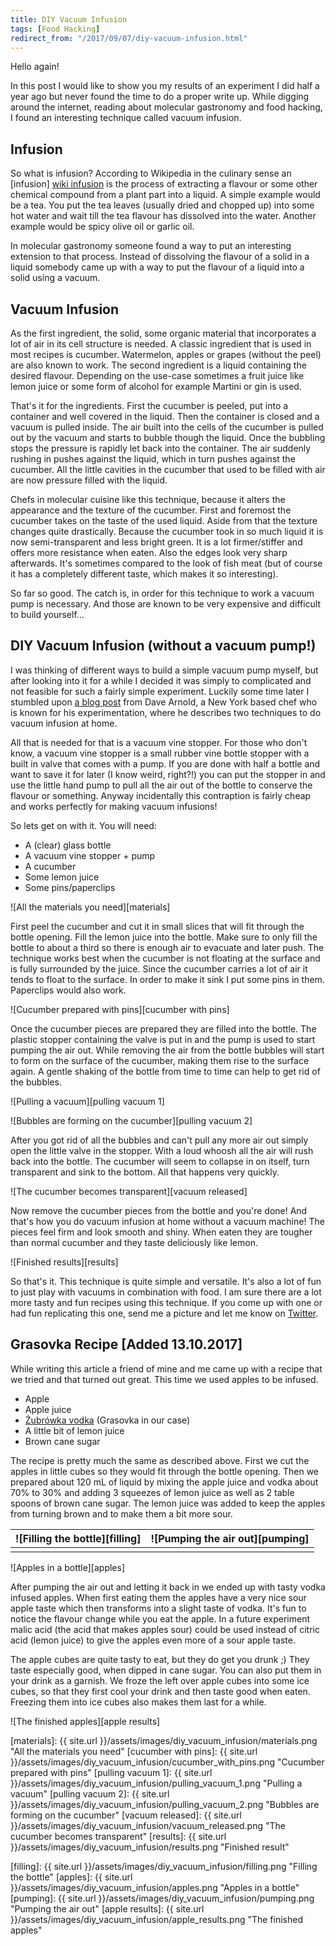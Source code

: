 ```yaml
---
title: DIY Vacuum Infusion
tags: [Food Hacking]
redirect_from: "/2017/09/07/diy-vacuum-infusion.html"
---
```



Hello again!

In this post I would like to show you my results of an experiment I did half a year ago but never found the time to do a proper write up.
While digging around the internet, reading about molecular gastronomy and food hacking, I found an interesting technique called vacuum infusion.


Infusion
--------

So what is infusion?
According to Wikipedia in the culinary sense an [infusion] [wiki infusion] is the process of extracting a flavour or some other chemical compound from a plant part into a liquid.
A simple example would be a tea.
You put the tea leaves (usually dried and chopped up) into some hot water and wait till the tea flavour has dissolved into the water.
Another example would be spicy olive oil or garlic oil.

In molecular gastronomy someone found a way to put an interesting extension to that process.
Instead of dissolving the flavour of a solid in a liquid somebody came up with a way to put the flavour of a liquid into a solid using a vacuum.


Vacuum Infusion
---------------

As the first ingredient, the solid, some organic material that incorporates a lot of air in its cell structure is needed.
A classic ingredient that is used in most recipes is cucumber.
Watermelon, apples or grapes (without the peel) are also known to work.
The second ingredient is a liquid containing the desired flavour.
Depending on the use-case sometimes a fruit juice like lemon juice or some form of alcohol for example Martini or gin is used.

That's it for the ingredients.
First the cucumber is peeled, put into a container and well covered in the liquid.
Then the container is closed and a vacuum is pulled inside.
The air built into the cells of the cucumber is pulled out by the vacuum and starts to bubble though the liquid.
Once the bubbling stops the pressure is rapidly let back into the container.
The air suddenly rushing in pushes against the liquid, which in turn pushes against the cucumber.
All the little cavities in the cucumber that used to be filled with air are now pressure filled with the liquid.

Chefs in molecular cuisine like this technique, because it alters the appearance and the texture of the cucumber.
First and foremost the cucumber takes on the taste of the used liquid.
Aside from that the texture changes quite drastically.
Because the cucumber took in so much liquid it is now semi-transparent and less bright green.
It is a lot firmer/stiffer and offers more resistance when eaten.
Also the edges look very sharp afterwards.
It's sometimes compared to the look of fish meat (but of course it has a completely different taste, which makes it so interesting).

So far so good.
The catch is, in order for this technique to work a vacuum pump is necessary.
And those are known to be very expensive and difficult to build yourself...




DIY Vacuum Infusion (without a vacuum pump!)
--------------------------------------------

I was thinking of different ways to build a simple vacuum pump myself, but after looking into it for a while I decided it was simply to complicated and not feasible for such a fairly simple experiment.
Luckily some time later I stumbled upon [a blog post][dave arnold blog] from Dave Arnold, a New York based chef who is known for his experimentation, where he describes two techniques to do vacuum infusion at home.

All that is needed for that is a vacuum vine stopper.
For those who don't know, a vacuum vine stopper is a small rubber vine bottle stopper with a built in valve that comes with a pump.
If you are done with half a bottle and want to save it for later (I know weird, right?!) you can put the stopper in and use the little hand pump to pull all the air out of the bottle to conserve the flavour or something.
Anyway incidentally this contraption is fairly cheap and works perfectly for making vacuum infusions!

So lets get on with it.
You will need:

 * A (clear) glass bottle
 * A vacuum vine stopper + pump
 * A cucumber
 * Some lemon juice
 * Some pins/paperclips

![All the materials you need][materials]

First peel the cucumber and cut it in small slices that will fit through the bottle opening.
Fill the lemon juice into the bottle.
Make sure to only fill the bottle to about a third so there is enough air to evacuate and later push.
The technique works best when the cucumber is not floating at the surface and is fully surrounded by the juice.
Since the cucumber carries a lot of air it tends to float to the surface.
In order to make it sink I put some pins in them.
Paperclips would also work.

![Cucumber prepared with pins][cucumber with pins]

Once the cucumber pieces are prepared they are filled into the bottle.
The plastic stopper containing the valve is put in and the pump is used to start pumping the air out.
While removing the air from the bottle bubbles will start to form on the surface of the cucumber, making them rise to the surface again.
A gentle shaking of the bottle from time to time can help to get rid of the bubbles.

![Pulling a vacuum][pulling vacuum 1]

![Bubbles are forming on the cucumber][pulling vacuum 2]

After you got rid of all the bubbles and can't pull any more air out simply open the little valve in the stopper.
With a loud whoosh all the air will rush back into the bottle.
The cucumber will seem to collapse in on itself, turn transparent and sink to the bottom.
All that happens very quickly.

![The cucumber becomes transparent][vacuum released]

Now remove the cucumber pieces from the bottle and you're done!
And that's how you do vacuum infusion at home without a vacuum machine!
The pieces feel firm and look smooth and shiny.
When eaten they are tougher than normal cucumber and they taste deliciously like lemon.

![Finished results][results]

So that's it.
This technique is quite simple and versatile.
It's also a lot of fun to just play with vacuums in combination with food.
I am sure there are a lot more tasty and fun recipes using this technique.
If you come up with one or had fun replicating this one, send me a picture and let me know on [Twitter][twitter foaly].




Grasovka Recipe [Added 13.10.2017]
----------------------------------

While writing this article a friend of mine and me came up with a recipe that we tried and that turned out great. This time we used apples to be infused.

 * Apple
 * Apple juice
 * [Żubrówka vodka][zubrovka wiki] (Grasovka in our case)
 * A little bit of lemon juice
 * Brown cane sugar

The recipe is pretty much the same as described above.
First we cut the apples in little cubes so they would fit through the bottle opening.
Then we prepared about 120 mL of liquid by mixing the apple juice and vodka about 70% to 30% and adding 3 squeezes of lemon juice as well as 2 table spoons of brown cane sugar.
The lemon juice was added to keep the apples from turning brown and to make them a bit more sour.

| ![Filling the bottle][filling] | ![Pumping the air out][pumping] |
|:------------------------------:|:-------------------------------:|
|                                |                                 |

![Apples in a bottle][apples]

After pumping the air out and letting it back in we ended up with tasty vodka infused apples.
When first eating them the apples have a very nice sour apple taste which then transforms into a slight taste of vodka.
It's fun to notice the flavour change while you eat the apple.
In a future experiment malic acid (the acid that makes apples sour) could be used instead of citric acid (lemon juice) to give the apples even more of a sour apple taste.

The apple cubes are quite tasty to eat, but they do get you drunk ;)
They taste especially good, when dipped in cane sugar.
You can also put them in your drink as a garnish.
We froze the left over apple cubes into some ice cubes, so that they first cool your drink and then taste good when eaten.
Freezing them into ice cubes also makes them last for a while.

![The finished apples][apple results]



[//]: # (here be images)

[materials]: {{ site.url }}/assets/images/diy_vacuum_infusion/materials.png "All the materials you need"
[cucumber with pins]: {{ site.url }}/assets/images/diy_vacuum_infusion/cucumber_with_pins.png "Cucumber prepared with pins"
[pulling vacuum 1]: {{ site.url }}/assets/images/diy_vacuum_infusion/pulling_vacuum_1.png "Pulling a vacuum"
[pulling vacuum 2]: {{ site.url }}/assets/images/diy_vacuum_infusion/pulling_vacuum_2.png "Bubbles are forming on the cucumber"
[vacuum released]: {{ site.url }}/assets/images/diy_vacuum_infusion/vacuum_released.png "The cucumber becomes transparent"
[results]: {{ site.url }}/assets/images/diy_vacuum_infusion/results.png "Finished result"

[filling]: {{ site.url }}/assets/images/diy_vacuum_infusion/filling.png "Filling the bottle"
[apples]: {{ site.url }}/assets/images/diy_vacuum_infusion/apples.png "Apples in a bottle"
[pumping]: {{ site.url }}/assets/images/diy_vacuum_infusion/pumping.png "Pumping the air out"
[apple results]: {{ site.url }}/assets/images/diy_vacuum_infusion/apple_results.png "The finished apples"


[//]: # (here be links)

[wiki infusion]: https://en.wikipedia.org/wiki/Infusion "Wikipedia Infusion"
[dave arnold blog]: http://www.cookingissues.com/index.html%3Fp=864.html "Dave Arnold Blogpost"
[twitter foaly]: https://twitter.com/CyborgFoaly "Foaly @ Twitter"
[zubrovka wiki]: https://en.wikipedia.org/wiki/%C5%BBubr%C3%B3wka "Wikipedia Żubrówka"
